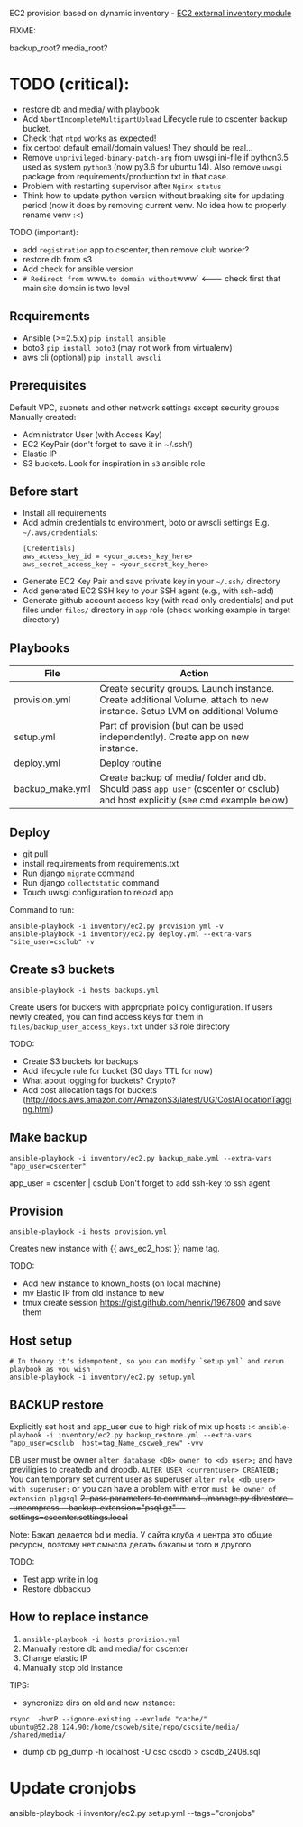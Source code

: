 EC2 provision based on dynamic inventory - [EC2 external inventory module](http://docs.ansible.com/ansible/intro_dynamic_inventory.html#example-aws-ec2-external-inventory-script)

FIXME:

backup_root?
media_root?

# TODO (critical):
* restore db and media/ with playbook
* Add `AbortIncompleteMultipartUpload` Lifecycle rule to cscenter backup bucket.
* Check that `ntpd` works as expected!
* fix certbot default email/domain values! They should be real...
* Remove `unprivileged-binary-patch-arg` from uwsgi ini-file if python3.5 used as system 
`python3` (now py3.6 for ubuntu 14). Also remove `uwsgi` package from requirements/production.txt in that case.
* Problem with restarting supervisor after `Nginx status`
* Think how to update python version without breaking site for updating period (now it does by removing current venv. No idea how to properly rename venv :<)

TODO (important):
* add `registration` app to cscenter, then remove club worker?
* restore db from s3
* Add check for ansible version
* `# Redirect from `www.` to domain without `www` <--- check first that main site domain is two level

Requirements
------------
  
* Ansible (>=2.5.x) `pip install ansible`
* boto3 `pip install boto3` (may not work from virtualenv)
* aws cli (optional) `pip install awscli`

## Prerequisites

Default VPC, subnets and other network settings except security groups
Manually created:
* Administrator User (with Access Key)
* EC2 KeyPair (don't forget to save it in ~/.ssh/)
* Elastic IP
* S3 buckets. Look for inspiration in `s3` ansible role

Before start
------------

* Install all requirements
* Add admin credentials to environment, boto or awscli settings
  E.g. `~/.aws/credentials`:
  ```
  [Credentials]
  aws_access_key_id = <your_access_key_here>
  aws_secret_access_key = <your_secret_key_here>
  ```
* Generate EC2 Key Pair and save private key in your `~/.ssh/` directory
* Add generated EC2 SSH key to your SSH agent (e.g., with ssh-add)
* Generate github account access key (with read only credentials) and put files under `files/` directory in `app` role (check working example in target directory)

Playbooks
---------

File | Action
---- | ------
provision.yml | Create security groups. Launch instance. Create additional Volume, attach to new instance. Setup LVM on additional Volume
setup.yml | Part of provision (but can be used independently). Create app on new instance.
deploy.yml | Deploy routine
backup_make.yml | Create backup of media/ folder and db. Should pass `app_user` (cscenter or csclub) and host explicitly (see cmd example below)


## Deploy

* git pull
* install requirements from requirements.txt
* Run django `migrate` command
* Run django `collectstatic` command
* Touch uwsgi configuration to reload app

Command to run:

    ansible-playbook -i inventory/ec2.py provision.yml -v
    ansible-playbook -i inventory/ec2.py deploy.yml --extra-vars "site_user=csclub" -v


## Create s3 buckets

`ansible-playbook -i hosts backups.yml`

Create users for buckets with appropriate policy configuration.
If users newly created, you can find access keys for them in `files/backup_user_access_keys.txt` under s3 role directory

TODO:
* Create S3 buckets for backups
* Add lifecycle rule for bucket (30 days TTL for now)
* What about logging for buckets? Crypto?
* Add cost allocation tags for buckets (http://docs.aws.amazon.com/AmazonS3/latest/UG/CostAllocationTagging.html)

## Make backup

`ansible-playbook -i inventory/ec2.py backup_make.yml --extra-vars "app_user=cscenter"`

app_user = cscenter | csclub
Don't forget to add ssh-key to ssh agent

## Provision

`ansible-playbook -i hosts provision.yml`

Creates new instance with {{ aws_ec2_host }} name tag.

TODO:
* Add new instance to known_hosts (on local machine)
* mv Elastic IP from old instance to new
* tmux create session https://gist.github.com/henrik/1967800 and save them


## Host setup
```
# In theory it's idempotent, so you can modify `setup.yml` and rerun playbook as you wish
ansible-playbook -i inventory/ec2.py setup.yml
```



## BACKUP restore
Explicitly set host and app_user due to high risk of mix up hosts :<
`ansible-playbook -i inventory/ec2.py backup_restore.yml --extra-vars "app_user=csclub  host=tag_Name_cscweb_new" -vvv`

DB user must be owner `alter database <DB> owner to <db_user>;` and have previligies to createdb and dropdb. `ALTER USER <currentuser> CREATEDB;`
You can temporary set current user as superuser `alter role <db_user> with superuser;`
or you can have a problem with error `must be owner of extension plpgsql`
~~2. pass parameters to command ./manage.py dbrestore --uncompress --backup-extension="psql.gz" --settings=cscenter.settings.local~~

Note: Бэкап делается bd и media. У сайта клуба и центра это общие ресурсы, поэтому нет смысла делать бэкапы и того и другого

TODO:
* Test app write in log
* Restore dbbackup

## How to replace instance
1. `ansible-playbook -i hosts provision.yml`
2. Manually restore db and media/ for cscenter
3. Change elastic IP
4. Manually stop old instance


TIPS:
* syncronize dirs on old and new instance:
```
rsync  -hvrP --ignore-existing --exclude "cache/" ubuntu@52.28.124.90:/home/cscweb/site/repo/cscsite/media/ /shared/media/
```
* dump db
pg_dump -h localhost -U csc cscdb  > cscdb_2408.sql




# Update cronjobs
ansible-playbook -i inventory/ec2.py setup.yml --tags="cronjobs"

